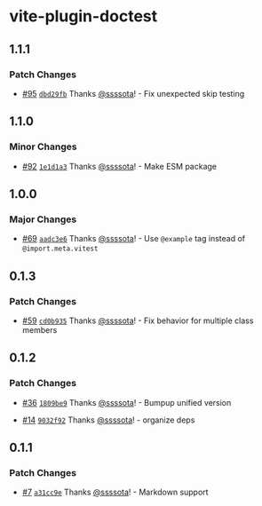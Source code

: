# vite-plugin-doctest

## 1.1.1

### Patch Changes

- [#95](https://github.com/ssssota/doc-vitest/pull/95) [`dbd29fb`](https://github.com/ssssota/doc-vitest/commit/dbd29fbba2c505c8ab4dbff2bd4e6cff3cca7afc) Thanks [@ssssota](https://github.com/ssssota)! - Fix unexpected skip testing

## 1.1.0

### Minor Changes

- [#92](https://github.com/ssssota/doc-vitest/pull/92) [`1e1d1a3`](https://github.com/ssssota/doc-vitest/commit/1e1d1a3bfab139ce8bdc7a050ca246044502a103) Thanks [@ssssota](https://github.com/ssssota)! - Make ESM package

## 1.0.0

### Major Changes

- [#69](https://github.com/ssssota/doc-vitest/pull/69) [`aadc3e6`](https://github.com/ssssota/doc-vitest/commit/aadc3e6191e667e6521219e693e95a801bef584b) Thanks [@ssssota](https://github.com/ssssota)! - Use `@example` tag instead of `@import.meta.vitest`

## 0.1.3

### Patch Changes

- [#59](https://github.com/ssssota/doc-vitest/pull/59) [`cd0b935`](https://github.com/ssssota/doc-vitest/commit/cd0b935e8201c65ef18ad65fd7b2f0e98c47c32d) Thanks [@ssssota](https://github.com/ssssota)! - Fix behavior for multiple class members

## 0.1.2

### Patch Changes

- [#36](https://github.com/ssssota/doc-vitest/pull/36) [`1809be9`](https://github.com/ssssota/doc-vitest/commit/1809be90fbbeaa8591ccded0ee87a8cd29f8bfc4) Thanks [@ssssota](https://github.com/ssssota)! - Bumpup unified version

- [#14](https://github.com/ssssota/doc-vitest/pull/14) [`9032f92`](https://github.com/ssssota/doc-vitest/commit/9032f9286cf82ace6d201b8a563099be040e1212) Thanks [@ssssota](https://github.com/ssssota)! - organize deps

## 0.1.1

### Patch Changes

- [#7](https://github.com/ssssota/doc-vitest/pull/7) [`a31cc9e`](https://github.com/ssssota/doc-vitest/commit/a31cc9e2bf8c94e3ae14e3018ffdb0bf28916ee9) Thanks [@ssssota](https://github.com/ssssota)! - Markdown support
